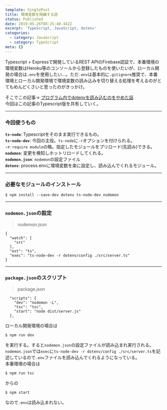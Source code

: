 ```yaml
---
template: SinglePost
title: 環境変数を隔離する話
status: Published
date: 2019-05-26T08:25:40.442Z
excerpt: 'TypeScript, JavaScript, dotenv'
categories:
  - category: JavaScript
  - category: TypeScript
meta: {}
---
```

Typescript + Expressで開発しているREST APIのFirebase認証で、本番環境の環境変数はHeroku等のコンソールから登録したものを使いたいが、ローカル開発の場合は`.env`を使用したい...。ただ`.env`は基本的に`.gitignore`推奨で、本番環境とローカル開発環境で環境変数の読み込みを切り替える処理を考えるのがとてもめんどくさいと思ったのがきっかけ。  

そこでこの記事→ [プログラム内でdotenvを読み込むのをやめた話](https://blog.leko.jp/post/you-might-not-need-dotenv-in-source/)  
今回はこの記事のTypescript版を共有していく。

***

### 今回使うもの
**`ts-node`**: Typescriptをそのまま実行できるもの。  
**`ts-node-dev`**: 今回の主役。`ts-node`に`-r`オプションを付けられる。  
**`-r`**: `require module`の略。指定したモジュールをプリロード(先読み)できる。  
**`nodemon`**: 変更を検知しホットリロードしてくれる。  
**`nodemon.json`**: `nodemon`の設定ファイル  
**`dotenv`**: process.envに環境変数を楽に設定し、読み込んでくれるモジュール。

***

### 必要なモジュールのインストール
```
$ npm install --save-dev dotenv ts-node-dev nodemon
```

***

### `nodemon.json`の設定
> nodemon.json

```
{
  "watch": [
    "src"
  ],
  "ext": "ts",
  "exec": "ts-node-dev -r dotenv/config ./src/server.ts"
}
```

***

### `package.json`のスクリプト
> package.json

```
  "scripts": {
    "dev": "nodemon -L",
    "tsc": "tsc",
    "start": "node dist/server.js"
  },
```
ローカル開発環境の場合は
```
$ npm run dev
```
を実行する。すると`nodemon.json`の設定ファイルが読み込まれ実行される。`nodemon.json`では`exec`に`ts-node-dev -r dotenv/config ./src/server.ts`を記述しているので`.env`ファイルを読み込んでくれるようになっている。  
本番環境の場合は
```
$ npm run tsc
```
からの
```
$ npm start
```
なので`.env`は読み込まれない。
